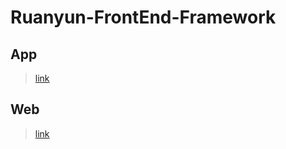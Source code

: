 # Ruanyun-FrontEnd-Framework

## App

> <a href="./App/index.html">link</a>

## Web

> <a href="./Web/index.html">link</a>
